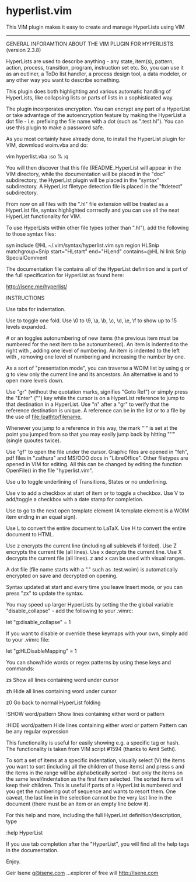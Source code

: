 # hyperlist.vim
This VIM plugin makes it easy to create and manage HyperLists using VIM

---------------------------------------------------------------------------

GENERAL INFORAMTION ABOUT THE VIM PLUGIN FOR HYPERLISTS (version 2.3.8)

HyperLists are used to describe anything - any state, item(s), pattern,
action, process, transition, program, instruction set etc. So, you can use
it as an outliner, a ToDo list handler, a process design tool, a data
modeler, or any other way you want to describe something.

This plugin does both highlighting and various automatic handling of
HyperLists, like collapsing lists or parts of lists in a sophisticated
way.

The plugin incorporates encryption. You can encrypt any part of a
HyperList or take advantage of the autoencryption feature by making the
HyperList a dot file - i.e. prefixing the file name with a dot (such as
".test.hl"). You can use this plugin to make a password safe.

As you most certainly have already done, to install the HyperList plugin
for VIM, dowmload woim.vba and do:

  vim hyperlist.vba
  :so %
  :q

You will then discover that this file (README_HyperList will appear in the
VIM directory, while the documentation will be placed in the "doc"
subdirectory, the HyperList plugin will be placed in the "syntax"
subdirectory.  A HyperList filetype detection file is placed in the
"ftdetect" subdirectory.

From now on all files with the ".hl" file extension will be treated as a
HyperList file, syntax highlighted corrrectly and you can use all the neat
HyperList functionality for VIM.

To use HyperLists within other file types (other than ".hl"), add the
following to those syntax files:

  syn include @HL ~/.vim/syntax/hyperlist.vim
  syn region HLSnip matchgroup=Snip start="HLstart" end="HLend" contains=@HL
  hi link Snip SpecialComment

The documentation file contains all of the HyperList definition and is
part of the full specification for HyperList as found here:

  http://isene.me/hyperlist/


INSTRUCTIONS

Use tabs for indentation.

Use <SPACE> to toggle one fold.
Use \0 to \9, \a, \b, \c, \d, \e, \f to show up to 15 levels expanded.

<leader># or <leader>an toggles autonumbering of new items (the previous
item must be numbered for the next item to be autonumbered). An item is
indented to the right with <c-t>, adding one level of numbering. An item
is indented to the left with <c-d>, removing one level of numbering and
increasing the number by one.

As a sort of "presentation mode", you can traverse a WOIM list by using
g<DOWN> or g<UP> to view only the current line and its ancestors.
An alternative is <leader><DOWN> and <leader><UP> to open more levels down.

Use "gr" (without the quotation marks, signifies "Goto Ref") or simply
press the "Enter" ("<CR>") key while the cursor is on a HyperList
reference to jump to that destination in a HyperList. Use "n" after a "gr"
to verify that the reference destination is unique. A reference can be in
the list or to a file by the use of <file:/pathto/filename>,

Whenever you jump to a reference in this way, the mark "'" is set at the
point you jumped from so that you may easily jump back by hitting "''"
(single quoutes twice). 

Use "gf" to open the file under the cursor. Graphic files are opened in
"feh", pdf files in "zathura" and MS/OOO docs in "LibreOffice". Other
filetypes are opened in VIM for editing. All this can be changed by
editing the function OpenFile() in the file "hyperlist.vim".

Use <leader>u to toggle underlining of Transitions, States or no underlining.

Use <leader>v to add a checkbox at start of item or to toggle a checkbox.
Use <leader>V to add/toggle a checkbox with a date stamp for completion.

Use <leader><SPACE> to go to the next open template element
(A template element is a WOIM item ending in an equal sign).

Use <leader>L to convert the entire document to LaTaX.
Use <leader>H to convert the entire document to HTML.

Use <leader>z encrypts the current line (including all sublevels if folded).
Use <leader>Z encrypts the current file (all lines).
Use <leader>x decrypts the current line.
Use <leader>X decrypts the current file (all lines).
<leader>z and <leader>x can be used with visual ranges.

A dot file (file name starts with a "." such as .test.woim) is
automatically encrypted on save and decrypted on opening.

Syntax updated at start and every time you leave Insert mode, or you can
press "zx" to update the syntax. 

You may speed up larger HyperLists by setting the the global variable
"disable_collapse" - add the following to your .vimrc:

  let "g:disable_collapse" = 1

If you want to disable or override these keymaps with your own, simply add
to your .vimrc file:

  let "g:HLDisableMapping" = 1

You can show/hide words or regex patterns by using these keys and commands:

  zs    Show all lines containing word under cursor

  zh    Hide all lines containing word under cursor

  z0    Go back to normal HyperList folding

  :SHOW word/pattern
        Show lines containing either word or pattern

  :HIDE word/pattern
        Hide lines containing either word or pattern
        Pattern can be any regular expression

This functionality is useful for easily showing e.g. a specific tag or hash.
The functionality is taken from VIM script #1594 (thanks to Amit Sethi).

To sort a set of items at a specific indentation, visually select (V) the
items you want to sort (including all the children of those items) and press
<leader>s and the items in the range will be alphabetically sorted - but only
the items on the same level/indentation as the first item selected. The sorted
items will keep their children. This is useful if parts of a HyperList is 
numbered and you get the numbering out of sequence and wants to resort them.
One caveat, the last line in the selection cannot be the very last line in
the document (there must be an item or an empty line below it).

For this help and more, including the full HyperList definition/description, type 

  :help HyperList

If you use tab completion after the "HyperList", you will find all the help
tags in the documentation.


Enjoy.


Geir Isene <g@isene.com>
...explorer of free will
   http://isene.com

